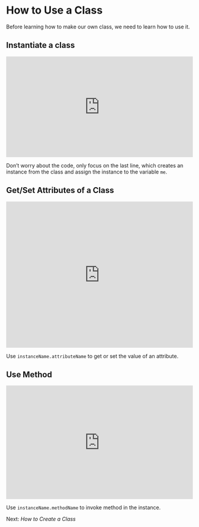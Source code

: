 # How to Use a Class

Before learning how to make our own class, we need to learn how to use it.

## Instantiate a class

<iframe src="https://test.pegasis.site/python/editor.html?fileName=1560721433" width="100%" height="272px" frameborder="0" marginwidth="0" marginheight="0" allowfullscreen></iframe>

Don’t worry about the code, only focus on the last line, which creates an instance from the class and assign the instance to the variable `me`.

## Get/Set Attributes of a Class

<iframe src="https://test.pegasis.site/python/editor.html?fileName=1560721773" width="100%" height="395px" frameborder="0" marginwidth="0" marginheight="0" allowfullscreen></iframe>

Use `instanceName.attributeName` to get or set the value of an attribute.

## Use Method

<iframe src="https://test.pegasis.site/python/editor.html?fileName=1560721881" width="100%" height="307px" frameborder="0" marginwidth="0" marginheight="0" allowfullscreen></iframe>

Use `instanceName.methodName` to invoke method in the instance.

Next: *How to Create a Class*